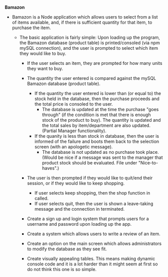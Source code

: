 **Bamazon**

* Bamazon is a Node application which allows users to select from a list of items available, and, if there is sufficient quantity for that item, to purchase the item.

  * The basic application is fairly simple: Upon loading up the program, the Bamazon database (product table) is printed/consoled (via npm mySQL connection), and the user is prompted to select which item they would like to buy.

    * If the user selects an item, they are prompted for how many units they want to buy.

    * The quantity the user entered is compared against the mySQL Bamazon database (product table).
        * If the quantity the user entered is lower than (or equal to) the stock held in the database, then the purchase proceeds and the total price is consoled to the user.  
            * The database is updated at the time the purchase "goes through" (if the condition is met that there is enough stock of the product to buy).  The quantity is updated and the total sales by item/department are also updated. (Partial Manager functionality). 
        * If the quanity is less than stock in database, then the user is informed of the failure and boots them back to the selection screen (with an apologetic message).
            * The database is not updated as no purchase took place. (Would be nice if a message was sent to the manager that product stock should be evaluated. File under "Nice-to-haves".)

    * The user is then prompted if they would like to quit/end their session, or if they would like to keep shopping.
        * If user selects keep shopping, then the shop function in called.
        * If user selects quit, then the user is shown a leave-taking message and the connection in terminated.

    * Create a sign up and login system that prompts users for a username and password upon loading up the app.
    
    * Create a system which allows users to write a review of an item. 
    
    * Create an option on the main screen which allows administrators to modify the database as they see fit.

    * Create visually appealing tables. This means making dynamic console code and it is a lot harder than it might seem at first so do not think this one is so simple.
